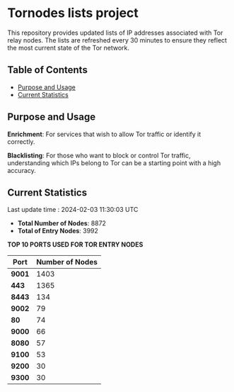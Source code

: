 # Tornodes lists project

This repository provides updated lists of IP addresses associated with Tor relay nodes. The lists are refreshed every 30 minutes to ensure they reflect the most current state of the Tor network.

## Table of Contents

- [Purpose and Usage](#purpose-and-usage)
- [Current Statistics](#current-statistics)


## Purpose and Usage

**Enrichment**: For services that wish to allow Tor traffic or identify it correctly.

**Blacklisting**: For those who want to block or control Tor traffic, understanding which IPs belong to Tor can be a starting point with a high accuracy.

## Current Statistics

Last update time : 2024-02-03 11:30:03 UTC

- **Total Number of Nodes**: 8872
- **Total of Entry Nodes**: 3992

**TOP 10 PORTS USED FOR TOR ENTRY NODES**

| **Port** | **Number of Nodes** |
|------|-----------------|
| **9001**   | 1403  |
| **443**   | 1365  |
| **8443**   | 134  |
| **9002**   | 79  |
| **80**   | 74  |
| **9000**   | 66  |
| **8080**   | 57  |
| **9100**   | 53  |
| **9200**   | 30  |
| **9300**   | 30  |


